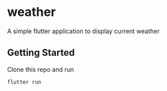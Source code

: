 # weather

A simple flutter application to display current weather

## Getting Started

Clone this repo and run

`flutter run`

